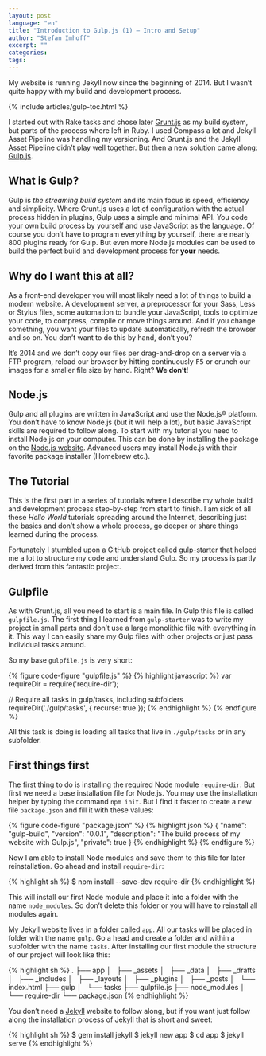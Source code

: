 ```yaml
---
layout: post
language: "en"
title: "Introduction to Gulp.js (1) – Intro and Setup"
author: "Stefan Imhoff"
excerpt: ""
categories:
tags:
---
```


My website is running Jekyll now since the beginning of 2014. But I wasn’t quite happy with my build and development process.

{% include articles/gulp-toc.html %}

I started out with Rake tasks and chose later [Grunt.js](http://gruntjs.com/) as my build system, but parts of the process where left in Ruby. I used Compass a lot and Jekyll Asset Pipeline was handling my versioning. And Grunt.js and the Jekyll Asset Pipeline didn’t play well together. But then a new solution came along: [Gulp.js](http://gulpjs.com/).

## What is Gulp?
Gulp is *the streaming build system* and its main focus is speed, efficiency and simplicity. Where Grunt.js uses a lot of configuration with the actual process hidden in plugins, Gulp uses a simple and minimal API. You code your own build process by yourself and use JavaScript as the language. Of course you don’t have to program everything by yourself, there are nearly 800 plugins ready for Gulp. But even more Node.js modules can be used to build the perfect build and development process for **your** needs.

## Why do I want this at all?
As a front-end developer you will most likely need a lot of things to build a modern website. A development server, a preprocessor for your Sass, Less or Stylus files, some automation to bundle your JavaScript, tools to optimize your code, to compress, compile or move things around. And if you change something, you want your files to update automatically, refresh the browser and so on. You don’t want to do this by hand, don’t you?

It’s 2014 and we don’t copy our files per drag-and-drop on a server via a FTP program, reload our browser by hitting continuously <kbd>F5</kbd> or crunch our images for a smaller file size by hand. Right? **We don’t**!

## Node.js
Gulp and all plugins are written in JavaScript and use the Node.js® platform. You don’t have to know Node.js (but it will help a lot), but basic JavaScript skills are required to follow along. To start with my tutorial you need to install Node.js on your computer. This can be done by installing the package on the [Node.js website](http://nodejs.org/). Advanced users may install Node.js with their favorite package installer (Homebrew etc.).

## The Tutorial
This is the first part in a series of tutorials where I describe my whole build and development process step-by-step from start to finish. I am sick of all these *Hello World* tutorials spreading around the Internet, describing just the basics and don’t show a whole process, go deeper or share things learned during the process.

Fortunately I stumbled upon a GitHub project called [gulp-starter](https://github.com/greypants/gulp-starter) that helped me a lot to structure my code and understand Gulp. So my process is partly derived from this fantastic project.

## Gulpfile
As with Grunt.js, all you need to start is a main file. In Gulp this file is called `gulpfile.js`. The first thing I learned from `gulp-starter` was to write my project in small parts and don’t use a large monolithic file with everything in it. This way I can easily share my Gulp files with other projects or just pass individual tasks around.

So my base `gulpfile.js` is very short:

{% figure code-figure "gulpfile.js" %}
{% highlight javascript %}
var requireDir = require('require-dir');

// Require all tasks in gulp/tasks, including subfolders
requireDir('./gulp/tasks', { recurse: true });
{% endhighlight %}
{% endfigure %}

All this task is doing is loading all tasks that live in `./gulp/tasks` or in any subfolder.

## First things first
The first thing to do is installing the required Node module `require-dir`.  But first we need a base installation file for Node.js. You may use the installation helper by typing the command `npm init`. But I find it faster to create a new file `package.json` and fill it with these values:

{% figure code-figure "package.json" %}
{% highlight json %}
{
  "name": "gulp-build",
  "version": "0.0.1",
  "description": "The build process of my website with Gulp.js",
  "private": true
}
{% endhighlight %}
{% endfigure %}

Now I am able to install Node modules and save them to this file for later reinstallation. Go ahead and install `require-dir`:

{% highlight sh %}
$ npm install --save-dev require-dir
{% endhighlight %}

This will install our first Node module and place it into a folder with the name `node_modules`. So don’t delete this folder or you will have to reinstall all modules again.

My Jekyll website lives in a folder called `app`. All our tasks will be placed in folder with the name `gulp`. Go a head and create a folder and within a subfolder with the name `tasks`. After installing our first module the structure of our project will look like this:

{% highlight sh %}
.
├── app
│   ├── _assets
│   ├── _data
│   ├── _drafts
│   ├── _includes
│   ├── _layouts
│   ├── _plugins
│   ├── _posts
│   └── index.html
├── gulp
│   └── tasks
├── gulpfile.js
├── node_modules
│   └── require-dir
└── package.json
{% endhighlight %}

You don’t need a [Jekyll](http://jekyllrb.com/) website to follow along, but if you want just follow along the installation process of Jekyll that is short and sweet:

{% highlight sh %}
$ gem install jekyll
$ jekyll new app
$ cd app
$ jekyll serve
{% endhighlight %}

